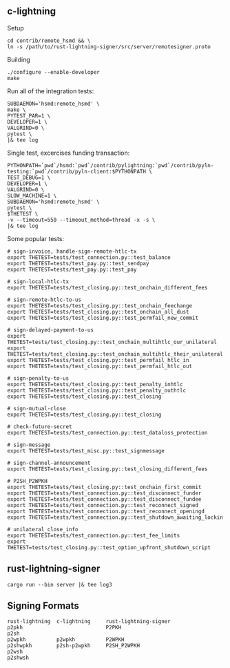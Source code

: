 c-lightning
----------------------------------------------------------------

Setup

    cd contrib/remote_hsmd && \
    ln -s /path/to/rust-lightning-signer/src/server/remotesigner.proto

Building

    ./configure --enable-developer
    make

Run all of the integration tests:
```
SUBDAEMON='hsmd:remote_hsmd' \
make \
PYTEST_PAR=1 \
DEVELOPER=1 \
VALGRIND=0 \
pytest \
|& tee log
```

Single test, excercises funding transaction:
```
PYTHONPATH=`pwd`/hsmd:`pwd`/contrib/pylightning:`pwd`/contrib/pyln-testing:`pwd`/contrib/pyln-client:$PYTHONPATH \
TEST_DEBUG=1 \
DEVELOPER=1 \
VALGRIND=0 \
SLOW_MACHINE=1 \
SUBDAEMON='hsmd:remote_hsmd' \
pytest \
$THETEST \
-v --timeout=550 --timeout_method=thread -x -s \
|& tee log
```

Some popular tests:

    # sign-invoice, handle-sign-remote-htlc-tx
    export THETEST=tests/test_connection.py::test_balance
    export THETEST=tests/test_pay.py::test_sendpay
    export THETEST=tests/test_pay.py::test_pay

    # sign-local-htlc-tx
    export THETEST=tests/test_closing.py::test_onchain_different_fees

    # sign-remote-htlc-to-us
    export THETEST=tests/test_closing.py::test_onchain_feechange
    export THETEST=tests/test_closing.py::test_onchain_all_dust
    export THETEST=tests/test_closing.py::test_permfail_new_commit

    # sign-delayed-payment-to-us
    export THETEST=tests/test_closing.py::test_onchain_multihtlc_our_unilateral
    export THETEST=tests/test_closing.py::test_onchain_multihtlc_their_unilateral
    export THETEST=tests/test_closing.py::test_permfail_htlc_in
    export THETEST=tests/test_closing.py::test_permfail_htlc_out

    # sign-penalty-to-us
    export THETEST=tests/test_closing.py::test_penalty_inhtlc
    export THETEST=tests/test_closing.py::test_penalty_outhtlc
    export THETEST=tests/test_closing.py::test_closing

    # sign-mutual-close
    export THETEST=tests/test_closing.py::test_closing
    
    # check-future-secret
    export THETEST=tests/test_connection.py::test_dataloss_protection
    
    # sign-message
    export THETEST=tests/test_misc.py::test_signmessage

    # sign-channel-announcement
    export THETEST=tests/test_closing.py::test_closing_different_fees

    # P2SH_P2WPKH
    export THETEST=tests/test_closing.py::test_onchain_first_commit 
    export THETEST=tests/test_connection.py::test_disconnect_funder 
    export THETEST=tests/test_connection.py::test_disconnect_fundee 
    export THETEST=tests/test_connection.py::test_reconnect_signed 
    export THETEST=tests/test_connection.py::test_reconnect_openingd 
    export THETEST=tests/test_connection.py::test_shutdown_awaiting_lockin
    
    # unilateral_close_info
    export THETEST=tests/test_connection.py::test_fee_limits
    export THETEST=tests/test_closing.py::test_option_upfront_shutdown_script

rust-lightning-signer
----------------------------------------------------------------

    cargo run --bin server |& tee log3


Signing Formats
----------------------------------------------------------------

```
rust-lightning  c-lightning     rust-lightning-signer
p2pkh                           P2PKH
p2sh
p2wpkh          p2wpkh          P2WPKH
p2shwpkh        p2sh-p2wpkh     P2SH_P2WPKH
p2wsh
p2shwsh
```


```

```
